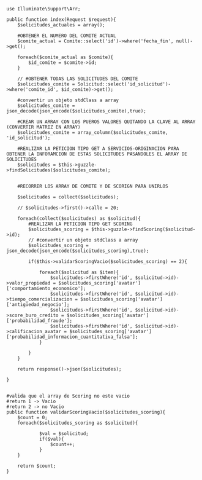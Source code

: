     use Illuminate\Support\Arr;
    
    public function index(Request $request){
        $solicitudes_actuales = array();

        #OBTENER EL NUMERO DEL COMITE ACTUAL
        $comite_actual = Comite::select('id')->where('fecha_fin', null)->get();

        foreach($comite_actual as $comite){
            $id_comite = $comite->id;
        }

        // #OBTENER TODAS LAS SOLICITUDES DEL COMITE
        $solicitudes_comite = Solicitud::select('id_solicitud')->where('comite_id', $id_comite)->get();
        
        #convertir un objeto stdClass a array
        $solicitudes_comite = json_decode(json_encode($solicitudes_comite),true);
        
        #CREAR UN ARRAY CON LOS PUEROS VALORES QUITANDO LA CLAVE AL ARRAY (CONVERTIR MATRIZ EN ARRAY)
        $solicitudes_comite = array_column($solicitudes_comite, 'id_solicitud');

        #REALIZAR LA PETICION TIPO GET A SERVICIOS-ORIGINACION PARA OBTENER LA INFORAMCION DE ESTAS SOLICITUDES PASANDOLES EL ARRAY DE SOLICITUDES
        $solicitudes = $this->guzzle->findSolicitudes($solicitudes_comite);


        #RECORRER LOS ARRAY DE COMITE Y DE SCORIGN PARA UNIRLOS

        $solicitudes = collect($solicitudes);

        // $solicitudes->first()->calle = 20;

        foreach(collect($solicitudes) as $solicitud){
            #REALIZAR LA PETICION TIPO GET SCORING
            $solicitudes_scoring = $this->guzzle->findScoring($solicitud->id);
            // #convertir un objeto stdClass a array
            $solicitudes_scoring = json_decode(json_encode($solicitudes_scoring),true);

            if($this->validarScoringVacio($solicitudes_scoring) == 2){

                foreach($solicitud as $item){
                    $solicitudes->firstWhere('id', $solicitud->id)->valor_propiedad = $solicitudes_scoring['avatar']['comportamiento_economico'];
                    $solicitudes->firstWhere('id', $solicitud->id)->tiempo_comercializacion = $solicitudes_scoring['avatar']['antigüedad_negocio'];
                    $solicitudes->firstWhere('id', $solicitud->id)->score_buro_credito = $solicitudes_scoring['avatar']['probabilidad_fraude'];
                    $solicitudes->firstWhere('id', $solicitud->id)->calificacion_avatar = $solicitudes_scoring['avatar']['probabilidad_informacion_cuantitativa_falsa'];
                }

            }
        }
        
        return response()->json($solicitudes);

    }
    
    
    #valida que el array de Scoring no este vacio
    #return 1 -> Vacio
    #return 2 -> no Vacio
    public function validarScoringVacio($solicitudes_scoring){
        $count = 0;
        foreach($solicitudes_scoring as $solicitud){
            
                $val = $solicitud;
                if($val){
                    $count++;
                }
        }
        
        return $count;
    }
